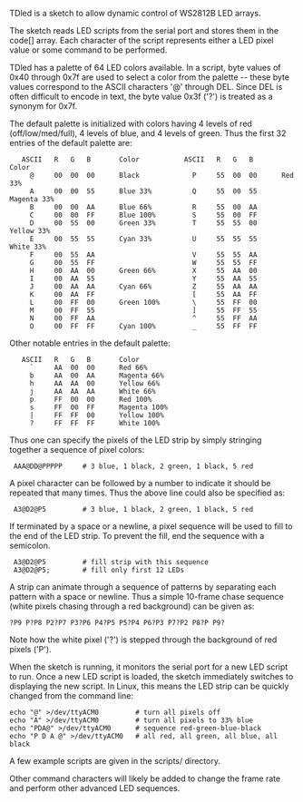 TDled is a sketch to allow dynamic control of WS2812B LED arrays.  

The sketch reads LED scripts from the serial port and stores 
them in the code[] array.  Each character of the script represents
either a LED pixel value or some command to be performed.

TDled has a palette of 64 LED colors available.  In a script, byte
values of 0x40 through 0x7f are used to select a color from the
palette -- these byte values correspond to the ASCII characters '@'
through DEL.  Since DEL is often difficult to encode in text, the
byte value 0x3f ('?') is treated as a synonym for 0x7f.

The default palette is initialized with colors having 4 levels of
red (off/low/med/full), 4 levels of blue, and 4 levels of green.
Thus the first 32 entries of the default palette are:

```
   ASCII   R   G   B       Color           ASCII   R   G   B       Color
     @     00  00  00      Black             P     55  00  00      Red 33%
     A     00  00  55      Blue 33%          Q     55  00  55      Magenta 33%
     B     00  00  AA      Blue 66%          R     55  00  AA
     C     00  00  FF      Blue 100%         S     55  00  FF
     D     00  55  00      Green 33%         T     55  55  00      Yellow 33%
     E     00  55  55      Cyan 33%          U     55  55  55      White 33%
     F     00  55  AA                        V     55  55  AA
     G     00  55  FF                        W     55  55  FF
     H     00  AA  00      Green 66%         X     55  AA  00
     I     00  AA  55                        Y     55  AA  55
     J     00  AA  AA      Cyan 66%          Z     55  AA  AA
     K     00  AA  FF                        [     55  AA  FF
     L     00  FF  00      Green 100%        \     55  FF  00
     M     00  FF  55                        ]     55  FF  55
     N     00  FF  AA                        ^     55  FF  AA
     O     00  FF  FF      Cyan 100%         _     55  FF  FF
```

Other notable entries in the default palette:

```
   ASCII   R   G   B       Color           
     `     AA  00  00      Red 66%
     b     AA  00  AA      Magenta 66%
     h     AA  AA  00      Yellow 66%
     j     AA  AA  AA      White 66%
     p     FF  00  00      Red 100%
     s     FF  00  FF      Magenta 100%
     |     FF  FF  00      Yellow 100%
     ?     FF  FF  FF      White 100%
```

Thus one can specify the pixels of the LED strip by simply stringing together
a sequence of pixel colors:

     AAA@DD@PPPPP     # 3 blue, 1 black, 2 green, 1 black, 5 red

A pixel character can be followed by a number to indicate it should be 
repeated that many times.  Thus the above line could also be specified as:

     A3@D2@P5         # 3 blue, 1 black, 2 green, 1 black, 5 red

If terminated by a space or a newline, a pixel sequence will
be used to fill to the end of the LED strip.  To prevent the fill,
end the sequence with a semicolon.

     A3@D2@P5         # fill strip with this sequence
     A3@D2@P5;        # fill only first 12 LEDs

A strip can animate through a sequence of patterns by separating each
pattern with a space or newline.  Thus a simple 10-frame chase sequence
(white pixels chasing through a red background) can be given as:

    ?P9 P?P8 P2?P7 P3?P6 P4?P5 P5?P4 P6?P3 P7?P2 P8?P P9?

Note how the white pixel ('?') is stepped through the background of red
pixels ('P').

When the sketch is running, it monitors the serial port for a new
LED script to run.  Once a new LED script is loaded, the sketch immediately
switches to displaying the new script.  In Linux, this means the LED
strip can be quickly changed from the command line:

    echo "@" >/dev/ttyACM0         # turn all pixels off
    echo "A" >/dev/ttyACM0         # turn all pixels to 33% blue
    echo "PDA@" >/dev/ttyACM0      # sequence red-green-blue-black
    echo "P D A @" >/dev/ttyACM0   # all red, all green, all blue, all black

A few example scripts are given in the scripts/ directory.

Other command characters will likely be added to change the frame rate
and perform other advanced LED sequences.

